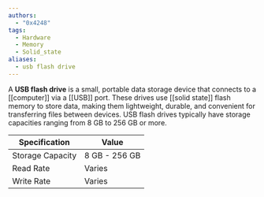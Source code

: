 ```yaml
---
authors: 
  - "0x4248"
tags:
  - Hardware
  - Memory
  - Solid_state
aliases:
  - usb flash drive
---
```

A **USB flash drive** is a small, portable data storage device that connects to a [[computer]] via a [[USB]] port. These drives use [[solid state]] flash memory to store data, making them lightweight, durable, and convenient for transferring files between devices. USB flash drives typically have storage capacities ranging from 8 GB to 256 GB or more.

| Specification         | Value       |
|-----------------------|-------------|
| Storage Capacity       | 8 GB - 256 GB |
| Read Rate              | Varies      |
| Write Rate             | Varies      |
